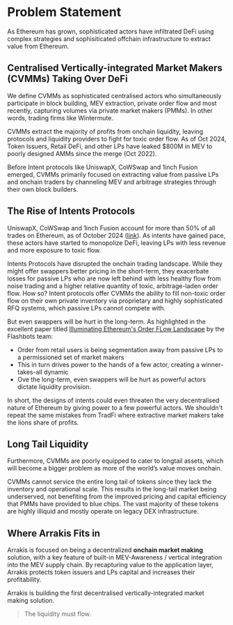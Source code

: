 # Problem Statement

As Ethereum has grown, sophisticated actors have infiltrated DeFi using complex strategies and sophisiticated offchain infrastructure to extract value from Ethereum.

## Centralised Vertically-integrated Market Makers (CVMMs) Taking Over DeFi
We define CVMMs as sophisticated centralised actors who simultaneously participate in block building, MEV extraction, private order flow and most recently, capturing volumes via private market makers (PMMs). In other words, trading firms like Wintermute.

CVMMs extract the majority of profits from onchain liquidity, leaving protocols and liquidity providers to fight for toxic order flow. As of Oct 2024, Token Issuers, Retail DeFi, and other LPs have leaked $800M in MEV to poorly designed AMMs since the merge (Oct 2022).

Before Intent protocols like UniswapX, CoWSwap and 1inch Fusion emerged, CVMMs primarily focused on extracting value from passive LPs and onchain traders by channeling MEV and arbitrage strategies through their own block builders. 

## The Rise of Intents Protocols
UniswapX, CoWSwap and 1inch Fusion account for more than 50% of all trades on Ethereum, as of October 2024 ([link](https://dune.com/queries/3146796/5248450)). As intents have gained pace, these actors have started to monopolize DeFi, leaving LPs with less revenue and more exposure to toxic flow.

Intents Protocols have disrupted the onchain trading landscape. While they might offer swappers better pricing in the short-term, they exacerbate losses for passive LPs who are now left behind with less healthy flow from noise trading and a higher relative quantity of toxic, arbitrage-laden order flow. How so? Intent protocols offer CVMMs the ability to fill non-toxic order flow on their own private inventory via proprietary and highly sophisticated RFQ systems, which passive LPs cannot compete with.

But even swappers will be hurt in the long-term. As highlighted in the excellent paper titled [Illuminating Ethereum's Order FLow Landscape](https://writings.flashbots.net/illuminate-the-order-flow) by the Flashbots team:
- Order from retail users is being segmentation away from passive LPs to a permissioned set of market makers
- This in turn drives power to the hands of a few actor, creating a winner-takes-all dynamic
- Ove the long-term, even swappers will be hurt as powerful actors dictate liquidity provision.

In short, the designs of intents could even threaten the very decentralised nature of Ethereum by giving power to a few powerful actors. We shouldn't repeat the same mistakes from TradFi where extractive market makers take the lions share of profits.

## Long Tail Liquidity
Furthermore, CVMMs are poorly equipped to cater to longtail assets, which will become a bigger problem as more of the world’s value moves onchain. 

CVMMs cannot service the entire long tail of tokens since they lack the inventory and operational scale. This results in the long-tail market being underserved, not benefiting from the improved pricing and capital efficiency that PMMs have provided to blue chips. The vast majority of these tokens are highly illiquid and mostly operate on legacy DEX infrastructure.

## Where Arrakis Fits in
Arrakis is focused on being a decentralized **onchain market making** solution, with a key feature of built-in MEV-Awareness / vertical integration into the MEV supply chain. By recapturing value to the application layer, Arrakis protects token issuers and LPs capital and increases their profitability.

Arrakis is building the first decentralised vertically-integrated market making solution.

> The liquidity must flow.